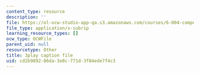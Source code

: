 ```yaml
---
content_type: resource
description: ''
file: https://ol-ocw-studio-app-qa.s3.amazonaws.com/courses/6-004-computation-structures-spring-2017/cd2b989286da3e8c771d3f84ede7f4c3_q38KAGAKORk.srt
file_type: application/x-subrip
learning_resource_types: []
ocw_type: OCWFile
parent_uid: null
resourcetype: Other
title: 3play caption file
uid: cd2b9892-86da-3e8c-771d-3f84ede7f4c3
---
```

